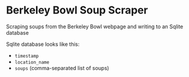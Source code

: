 # Berkeley Bowl Soup Scraper

Scraping soups from the Berkeley Bowl webpage and writing to an Sqlite
database

Sqlite database looks like this:

- `timestamp`
- `location_name`
- `soups` (comma-separated list of soups)

